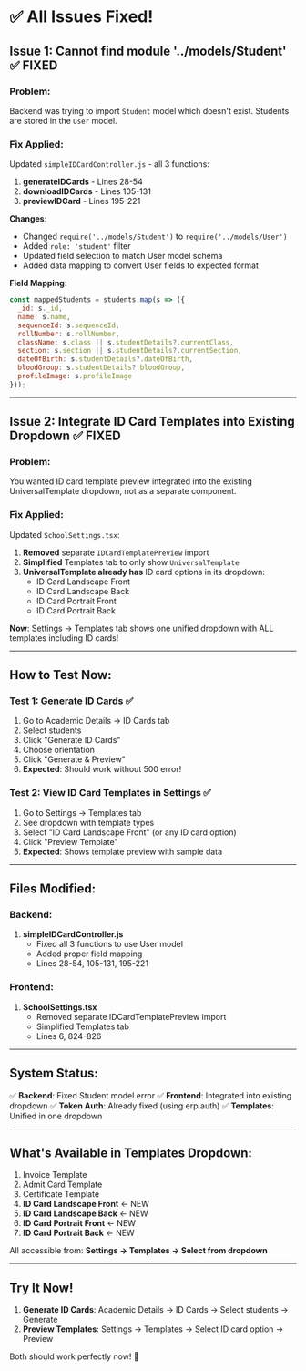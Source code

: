 # ✅ All Issues Fixed!

## Issue 1: Cannot find module '../models/Student' ✅ FIXED

### Problem:
Backend was trying to import `Student` model which doesn't exist. Students are stored in the `User` model.

### Fix Applied:
Updated `simpleIDCardController.js` - all 3 functions:
1. **generateIDCards** - Lines 28-54
2. **downloadIDCards** - Lines 105-131
3. **previewIDCard** - Lines 195-221

**Changes**:
- Changed `require('../models/Student')` to `require('../models/User')`
- Added `role: 'student'` filter
- Updated field selection to match User model schema
- Added data mapping to convert User fields to expected format

**Field Mapping**:
```javascript
const mappedStudents = students.map(s => ({
  _id: s._id,
  name: s.name,
  sequenceId: s.sequenceId,
  rollNumber: s.rollNumber,
  className: s.class || s.studentDetails?.currentClass,
  section: s.section || s.studentDetails?.currentSection,
  dateOfBirth: s.studentDetails?.dateOfBirth,
  bloodGroup: s.studentDetails?.bloodGroup,
  profileImage: s.profileImage
}));
```

---

## Issue 2: Integrate ID Card Templates into Existing Dropdown ✅ FIXED

### Problem:
You wanted ID card template preview integrated into the existing UniversalTemplate dropdown, not as a separate component.

### Fix Applied:
Updated `SchoolSettings.tsx`:
1. **Removed** separate `IDCardTemplatePreview` import
2. **Simplified** Templates tab to only show `UniversalTemplate`
3. **UniversalTemplate already has** ID card options in its dropdown:
   - ID Card Landscape Front
   - ID Card Landscape Back
   - ID Card Portrait Front
   - ID Card Portrait Back

**Now**: Settings → Templates tab shows one unified dropdown with ALL templates including ID cards!

---

## How to Test Now:

### Test 1: Generate ID Cards ✅
1. Go to Academic Details → ID Cards tab
2. Select students
3. Click "Generate ID Cards"
4. Choose orientation
5. Click "Generate & Preview"
6. **Expected**: Should work without 500 error!

### Test 2: View ID Card Templates in Settings ✅
1. Go to Settings → Templates tab
2. See dropdown with template types
3. Select "ID Card Landscape Front" (or any ID card option)
4. Click "Preview Template"
5. **Expected**: Shows template preview with sample data

---

## Files Modified:

### Backend:
1. **simpleIDCardController.js**
   - Fixed all 3 functions to use User model
   - Added proper field mapping
   - Lines 28-54, 105-131, 195-221

### Frontend:
1. **SchoolSettings.tsx**
   - Removed separate IDCardTemplatePreview import
   - Simplified Templates tab
   - Lines 6, 824-826

---

## System Status:

✅ **Backend**: Fixed Student model error
✅ **Frontend**: Integrated into existing dropdown
✅ **Token Auth**: Already fixed (using erp.auth)
✅ **Templates**: Unified in one dropdown

---

## What's Available in Templates Dropdown:

1. Invoice Template
2. Admit Card Template
3. Certificate Template
4. **ID Card Landscape Front** ← NEW
5. **ID Card Landscape Back** ← NEW
6. **ID Card Portrait Front** ← NEW
7. **ID Card Portrait Back** ← NEW

All accessible from: **Settings → Templates → Select from dropdown**

---

## Try It Now!

1. **Generate ID Cards**: Academic Details → ID Cards → Select students → Generate
2. **Preview Templates**: Settings → Templates → Select ID card option → Preview

Both should work perfectly now! 🎉
